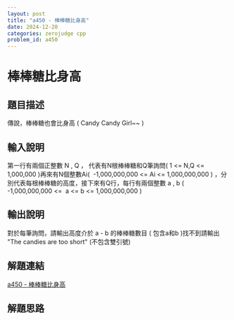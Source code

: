```yaml
---
layout: post
title: "a450 - 棒棒糖比身高"
date: 2024-12-20
categories: zerojudge cpp
problem_id: a450
---
```


# 棒棒糖比身高

## 題目描述

傳說，棒棒糖也會比身高 ( Candy Candy Girl~~ )

## 輸入說明

第一行有兩個正整數 N , Q ， 代表有N根棒棒糖和Q筆詢問( 1 <= N,Q <= 1,000,000 )再來有N個整數Ai(  -1,000,000,000 <= Ai <= 1,000,000,000 ) ，分別代表每根棒棒糖的高度，接下來有Q行，每行有兩個整數 a , b ( -1,000,000,000 <=  a <= b <= 1,000,000,000 )

## 輸出說明

對於每筆詢問，請輸出高度介於 a - b 的棒棒糖數目 ( 包含a和b )找不到請輸出 "The candies are too short" (不包含雙引號)

## 解題連結

[a450 - 棒棒糖比身高](https://zerojudge.tw/ShowProblem?problemid=a450)

## 解題思路

